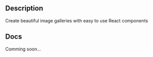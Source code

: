 ## Description

Create beautiful image galleries with easy to use React components

## Docs

Comming soon...
